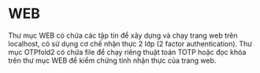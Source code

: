 # WEB

Thư mục WEB có chứa các tập tin để xây dựng và chạy trang web trên localhost, có sử dụng cơ chế nhận thực 2 lớp (2 factor authentication).
Thư mục OTPfold2 có chứa file để chạy riêng thuật toán TOTP hoặc đọc khóa trên thư mục WEB để kiểm chứng tính nhận thực của trang web.
